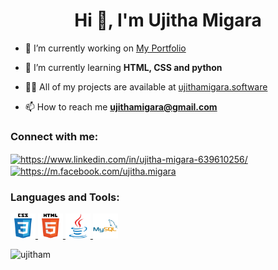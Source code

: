 <h1 align="center">Hi 👋, I'm Ujitha Migara</h1>

- 🔭 I’m currently working on [My Portfolio](https://github.com/UjithaM/MyPortfolio.git)

- 🌱 I’m currently learning **HTML, CSS and python**

- 👨‍💻 All of my projects are available at [ujithamigara.software](http://ujithamigara.software/)

- 📫 How to reach me **ujithamigara@gmail.com**

<h3 align="left">Connect with me:</h3>
<p align="left">
<a href="www.linkedin.com/in/ujithamigara" target="blank"><img align="center" src="https://raw.githubusercontent.com/rahuldkjain/github-profile-readme-generator/master/src/images/icons/Social/linked-in-alt.svg" alt="https://www.linkedin.com/in/ujitha-migara-639610256/" height="30" width="40" /></a>
<a href="https://m.facebook.com/ujitha.migara" target="blank"><img align="center" src="https://raw.githubusercontent.com/rahuldkjain/github-profile-readme-generator/master/src/images/icons/Social/facebook.svg" alt="https://m.facebook.com/ujitha.migara" height="30" width="40" /></a>
</p>

<h3 align="left">Languages and Tools:</h3>
<p align="left"> <a href="https://www.w3schools.com/css/" target="_blank" rel="noreferrer"> <img src="https://raw.githubusercontent.com/devicons/devicon/master/icons/css3/css3-original-wordmark.svg" alt="css3" width="40" height="40"/> </a> <a href="https://www.w3.org/html/" target="_blank" rel="noreferrer"> <img src="https://raw.githubusercontent.com/devicons/devicon/master/icons/html5/html5-original-wordmark.svg" alt="html5" width="40" height="40"/> </a> <a href="https://www.java.com" target="_blank" rel="noreferrer"> <img src="https://raw.githubusercontent.com/devicons/devicon/master/icons/java/java-original.svg" alt="java" width="40" height="40"/> </a> <a href="https://www.mysql.com/" target="_blank" rel="noreferrer"> <img src="https://raw.githubusercontent.com/devicons/devicon/master/icons/mysql/mysql-original-wordmark.svg" alt="mysql" width="40" height="40"/> </a> </p>

<p><img align="left" src="https://github-readme-stats.vercel.app/api/top-langs?username=ujitham&show_icons=true&locale=en&layout=compact" alt="ujitham" /></p>
